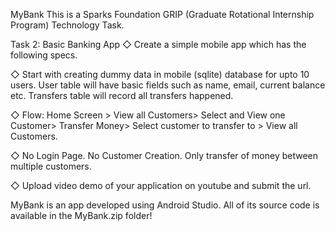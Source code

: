 MyBank
This is a Sparks Foundation GRIP (Graduate Rotational Internship Program) Technology Task.

Task 2: Basic Banking App
◇ Create a simple mobile app which has the following specs.

◇ Start with creating dummy data in mobile (sqlite) database for upto 10 users. User table will have basic fields such as name, email, current balance etc. Transfers table will record all transfers happened.

◇ Flow: Home Screen > View all Customers> Select and View one Customer> Transfer Money> Select customer to transfer to > View all Customers.

◇ No Login Page. No Customer Creation. Only transfer of money between multiple customers.

◇ Upload video demo of your application on youtube and submit the url.

MyBank is an app developed using Android Studio. All of its source code is available in the MyBank.zip folder!
